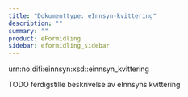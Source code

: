 ```yaml
---
title: "Dokumenttype: eInnsyn-kvittering"
description: ""
summary: ""
product: eFormidling
sidebar: eformidling_sidebar
---
```


urn:no:difi:einnsyn:xsd::einnsyn_kvittering

TODO ferdigstille beskrivelse av eInnsyns kvittering
